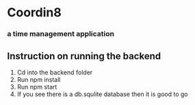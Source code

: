 # Coordin8

### a time management application

## Instruction on running the backend
1. Cd into the backend folder
2. Run npm install
3. Run npm start
4. If you see there is a db.squlite database then it is good to go